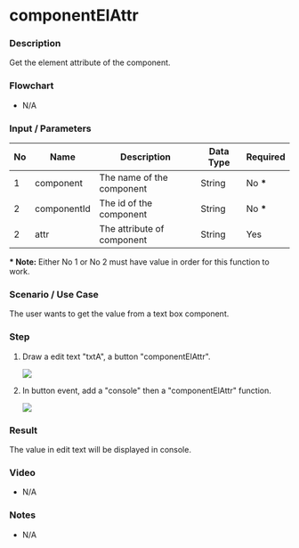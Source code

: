 # componentElAttr

### Description

Get the element attribute of the component.

### Flowchart

- N/A

### Input / Parameters

| No | Name | Description | Data Type | Required |
| ------ | ------ | ------ |------ | ------ |
| 1 | component | The name of the component | String | No __*__ | 
| 2 | componentId | The id of the component | String | No __*__ |
| 2 | attr | The attribute of component | String | Yes |

__\* Note:__ Either No 1 or No 2 must have value in order for this function to work.

### Scenario / Use Case

The user wants to get the value from a text box component.

### Step

1. Draw a edit text "txtA", a button "componentElAttr".

    ![](../../../../document/function/App/componentElAttr/componentElAttr-step-1.png?raw=true)

2. In button event, add a "console" then a "componentElAttr" function.

    ![](../../../../document/function/App/componentElAttr/componentElAttr-step-2.png?raw=true)

### Result

The value in edit text will be displayed in console.

### Video

- N/A

### Notes

- N/A